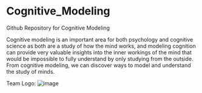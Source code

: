 # Cognitive_Modeling
Github Repository for Cognitive Modeling

Cognitive modeling is an important area for both psychology and cognitive science as both are a study of how the mind works, and modeling cognition can provide very valuable insights into the inner workings of the mind that would be impossible to fully understand by only studying from the outside. From cognitive modeling, we can discover ways to model and understand the study of minds.

Team Logo:
![image](https://github.com/Master-Pr0grammer/Cognitive_Modeling/assets/147747206/0d56a11d-30a9-4a6a-acfd-963bf9e69666)
